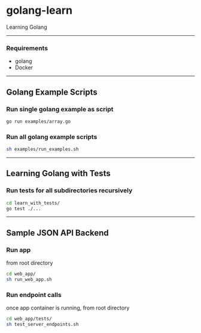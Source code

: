# golang-learn
Learning Golang

---

### Requirements
- golang
- Docker

---

## Golang Example Scripts

### Run single golang example as script
```sh
go run examples/array.go
```

### Run all golang example scripts
```sh
sh examples/run_examples.sh
```

---

## Learning Golang with Tests

### Run tests for all subdirectories recursively
```sh
cd learn_with_tests/
go test ./...
```


---

## Sample JSON API Backend

### Run app
from root directory
```sh
cd web_app/
sh run_web_app.sh
```

### Run endpoint calls
once app container is running, from root directory
```sh
cd web_app/tests/
sh test_server_endpoints.sh
```

